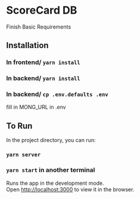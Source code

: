 # ScoreCard DB
Finish Basic Requirements
## Installation

### In frontend/ `yarn install`

### In backend/ `yarn install`

### In backend/ `cp .env.defaults .env`
fill in MONG_URL in .env

## To Run

In the project directory, you can run:
### `yarn server`

### `yarn start` in another terminal

Runs the app in the development mode.\
Open [http://localhost:3000](http://localhost:3000) to view it in the browser.

